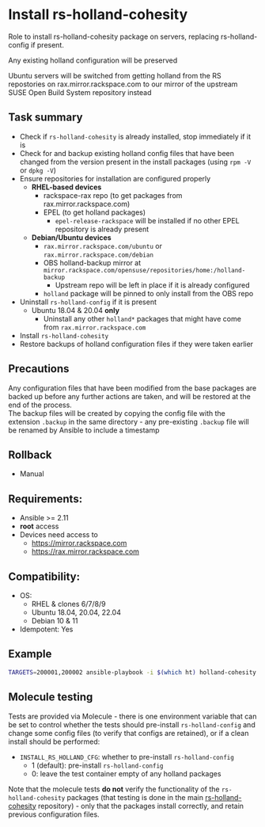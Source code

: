 # Install rs-holland-cohesity

Role to install rs-holland-cohesity package on servers, replacing
rs-holland-config if present.

Any existing holland configuration will be preserved

Ubuntu servers will be switched from getting holland from the RS repostories on
rax.mirror.rackspace.com to our mirror of the upstream SUSE Open Build System
repository instead

## Task summary

- Check if `rs-holland-cohesity` is already installed, stop immediately if it is
- Check for and backup existing holland config files that have been changed from
  the version present in the install packages (using `rpm -V` or `dpkg -V`)
- Ensure repositories for installation are configured properly  
  - **RHEL-based devices**
    - rackspace-rax repo (to get packages from rax.mirror.rackspace.com)
    - EPEL (to get holland packages)
        - `epel-release-rackspace` will be installed if no other EPEL repository
          is already present
  - **Debian/Ubuntu devices**
    - `rax.mirror.rackspace.com/ubuntu` or `rax.mirror.rackspace.com/debian`
    - OBS holland-backup mirror at 
        `mirror.rackspace.com/opensuse/repositories/home:/holland-backup`
        - Upstream repo will be left in place if it is already configured
    - `holland` package will be pinned to only install from the OBS repo
- Uninstall `rs-holland-config` if it is present
  - Ubuntu 18.04 & 20.04 **only**
    - Uninstall any other `holland*` packages that might have come from
      `rax.mirror.rackspace.com`
- Install `rs-holland-cohesity`
- Restore backups of holland configuration files if they were taken earlier

## Precautions
Any configuration files that have been modified from the base packages are
backed up before any further actions are taken, and will be restored at the end
of the process.  
The backup files will be created by copying the config file with the extension
`.backup` in the same directory - any pre-existing `.backup` file will be
renamed by Ansible to include a timestamp

## Rollback
- Manual

## Requirements:
 - Ansible >= 2.11
 - **root** access
 - Devices need access to
   - https://mirror.rackspace.com
   - https://rax.mirror.rackspace.com

## Compatibility:
 - OS:
    - RHEL & clones 6/7/8/9
    - Ubuntu 18.04, 20.04, 22.04
    - Debian 10 & 11
 - Idempotent: Yes

## Example
```bash
TARGETS=200001,200002 ansible-playbook -i $(which ht) holland-cohesity.yml
```

## Molecule testing
Tests are provided via Molecule - there is one environment variable that can be
set to control whether the tests should pre-install `rs-holland-config` and
change some config files (to verify that configs are retained), or if a clean
install should be performed:
 - `INSTALL_RS_HOLLAND_CFG`: whether to pre-install `rs-holland-config`
   - 1 (default): pre-install `rs-holland-config`
   - 0: leave the test container empty of any holland packages

Note that the molecule tests **do not** verify the functionality of the
`rs-holland-cohesity` packages (that testing is done in the main
[rs-holland-cohesity](https://github.rackspace.com/SupportTools/rs-holland-cohesity)
repository) - only that the packages install correctly, and retain previous
configuration files.

